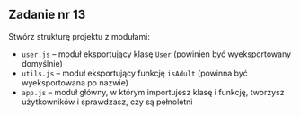 <!-- _class: time15 -->

## Zadanie nr 13

Stwórz strukturę projektu z modułami:

- `user.js` – moduł eksportujący klasę `User` (powinien być wyeksportowany domyślnie)
- `utils.js` – moduł eksportujący funkcję `isAdult` (powinna być wyeksportowana po nazwie)
- `app.js` – moduł główny, w którym importujesz klasę i funkcję, tworzysz użytkowników i sprawdzasz, czy są pełnoletni